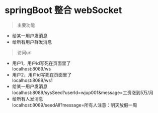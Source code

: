 # springBoot 整合 webSocket
> 主要功能
- 给某一用户发消息
- 给所有用户群发消息

> 访问url
- 用户1，用户id写死在页面里了   
localhost:8089/ws
- 用户2，用户id写死在页面里了   
localhost:8089/ws1
- 给某一用户发消息   
localhost:8089/sysSeed?userId=wjup001&message=工资涨到5万/月
- 给所有人发消息   
localhost:8089/seedAll?message=所有人注意：明天放假一周